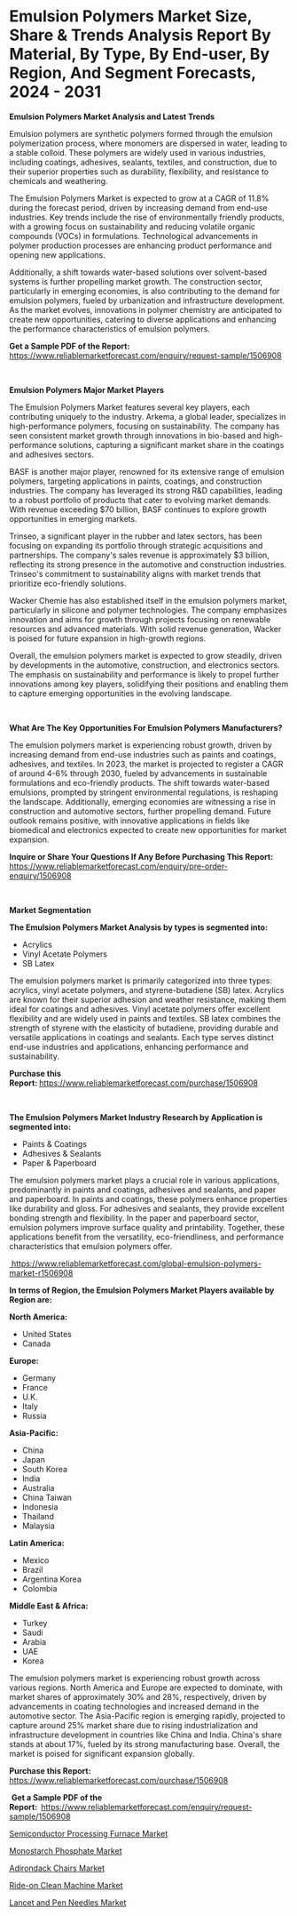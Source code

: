 <p><h1>Emulsion Polymers Market Size, Share & Trends Analysis Report By Material, By Type, By End-user, By Region, And Segment Forecasts, 2024 - 2031</h1></p><p><strong>Emulsion Polymers Market Analysis and Latest Trends</strong></p>
<p><p>Emulsion polymers are synthetic polymers formed through the emulsion polymerization process, where monomers are dispersed in water, leading to a stable colloid. These polymers are widely used in various industries, including coatings, adhesives, sealants, textiles, and construction, due to their superior properties such as durability, flexibility, and resistance to chemicals and weathering.</p><p>The Emulsion Polymers Market is expected to grow at a CAGR of 11.8% during the forecast period, driven by increasing demand from end-use industries. Key trends include the rise of environmentally friendly products, with a growing focus on sustainability and reducing volatile organic compounds (VOCs) in formulations. Technological advancements in polymer production processes are enhancing product performance and opening new applications.</p><p>Additionally, a shift towards water-based solutions over solvent-based systems is further propelling market growth. The construction sector, particularly in emerging economies, is also contributing to the demand for emulsion polymers, fueled by urbanization and infrastructure development. As the market evolves, innovations in polymer chemistry are anticipated to create new opportunities, catering to diverse applications and enhancing the performance characteristics of emulsion polymers.</p></p>
<p><strong>Get a Sample PDF of the Report:&nbsp;</strong> <a href="https://www.reliablemarketforecast.com/enquiry/request-sample/1506908">https://www.reliablemarketforecast.com/enquiry/request-sample/1506908</a></p>
<p>&nbsp;</p>
<p><strong>Emulsion Polymers Major Market Players</strong></p>
<p><p>The Emulsion Polymers Market features several key players, each contributing uniquely to the industry. Arkema, a global leader, specializes in high-performance polymers, focusing on sustainability. The company has seen consistent market growth through innovations in bio-based and high-performance solutions, capturing a significant market share in the coatings and adhesives sectors.</p><p>BASF is another major player, renowned for its extensive range of emulsion polymers, targeting applications in paints, coatings, and construction industries. The company has leveraged its strong R&D capabilities, leading to a robust portfolio of products that cater to evolving market demands. With revenue exceeding $70 billion, BASF continues to explore growth opportunities in emerging markets.</p><p>Trinseo, a significant player in the rubber and latex sectors, has been focusing on expanding its portfolio through strategic acquisitions and partnerships. The company's sales revenue is approximately $3 billion, reflecting its strong presence in the automotive and construction industries. Trinseo's commitment to sustainability aligns with market trends that prioritize eco-friendly solutions.</p><p>Wacker Chemie has also established itself in the emulsion polymers market, particularly in silicone and polymer technologies. The company emphasizes innovation and aims for growth through projects focusing on renewable resources and advanced materials. With solid revenue generation, Wacker is poised for future expansion in high-growth regions.</p><p>Overall, the emulsion polymers market is expected to grow steadily, driven by developments in the automotive, construction, and electronics sectors. The emphasis on sustainability and performance is likely to propel further innovations among key players, solidifying their positions and enabling them to capture emerging opportunities in the evolving landscape.</p></p>
<p>&nbsp;</p>
<p><strong>What Are The Key Opportunities For Emulsion Polymers Manufacturers?</strong></p>
<p><p>The emulsion polymers market is experiencing robust growth, driven by increasing demand from end-use industries such as paints and coatings, adhesives, and textiles. In 2023, the market is projected to register a CAGR of around 4-6% through 2030, fueled by advancements in sustainable formulations and eco-friendly products. The shift towards water-based emulsions, prompted by stringent environmental regulations, is reshaping the landscape. Additionally, emerging economies are witnessing a rise in construction and automotive sectors, further propelling demand. Future outlook remains positive, with innovative applications in fields like biomedical and electronics expected to create new opportunities for market expansion.</p></p>
<p><strong>Inquire or Share Your Questions If Any Before Purchasing This Report:</strong> <a href="https://www.reliablemarketforecast.com/enquiry/pre-order-enquiry/1506908">https://www.reliablemarketforecast.com/enquiry/pre-order-enquiry/1506908</a></p>
<p>&nbsp;</p>
<p><strong>Market Segmentation</strong></p>
<p><strong>The Emulsion Polymers Market Analysis by types is segmented into:</strong></p>
<p><ul><li>Acrylics</li><li>Vinyl Acetate Polymers</li><li>SB Latex</li></ul></p>
<p><p>The emulsion polymers market is primarily categorized into three types: acrylics, vinyl acetate polymers, and styrene-butadiene (SB) latex. Acrylics are known for their superior adhesion and weather resistance, making them ideal for coatings and adhesives. Vinyl acetate polymers offer excellent flexibility and are widely used in paints and textiles. SB latex combines the strength of styrene with the elasticity of butadiene, providing durable and versatile applications in coatings and sealants. Each type serves distinct end-use industries and applications, enhancing performance and sustainability.</p></p>
<p><strong>Purchase this Report:&nbsp;</strong><a href="https://www.reliablemarketforecast.com/purchase/1506908">https://www.reliablemarketforecast.com/purchase/1506908</a></p>
<p>&nbsp;</p>
<p><strong>The Emulsion Polymers Market Industry Research by Application is segmented into:</strong></p>
<p><ul><li>Paints & Coatings</li><li>Adhesives & Sealants</li><li>Paper & Paperboard</li></ul></p>
<p><p>The emulsion polymers market plays a crucial role in various applications, predominantly in paints and coatings, adhesives and sealants, and paper and paperboard. In paints and coatings, these polymers enhance properties like durability and gloss. For adhesives and sealants, they provide excellent bonding strength and flexibility. In the paper and paperboard sector, emulsion polymers improve surface quality and printability. Together, these applications benefit from the versatility, eco-friendliness, and performance characteristics that emulsion polymers offer.</p></p>
<p><a href="https://www.reliablemarketforecast.com/global-emulsion-polymers-market-r1506908">&nbsp;https://www.reliablemarketforecast.com/global-emulsion-polymers-market-r1506908</a></p>
<p><strong>In terms of Region, the Emulsion Polymers Market Players available by Region are:</strong></p>
<p>
    <p> <strong> North America: </strong>
        <ul>
            <li>United States</li>
            <li>Canada</li>
        </ul>
        </p> 
    <p> <strong> Europe: </strong>
        <ul>
            <li>Germany</li>
            <li>France</li>
            <li>U.K.</li>
            <li>Italy</li>
            <li>Russia</li>
        </ul>
        </p> 
    <p> <strong> Asia-Pacific: </strong>
        <ul>
            <li>China</li>
            <li>Japan</li>
            <li>South Korea</li>
            <li>India</li>
            <li>Australia</li>
            <li>China Taiwan</li>
            <li>Indonesia</li>
            <li>Thailand</li>
            <li>Malaysia</li>
        </ul>
        </p> 
    <p> <strong> Latin America: </strong>
        <ul>
            <li>Mexico</li>
            <li>Brazil</li>
            <li>Argentina Korea</li>
            <li>Colombia</li>
        </ul>
        </p> 
    <p> <strong> Middle East & Africa: </strong>
        <ul>
            <li>Turkey</li>
            <li>Saudi</li>
            <li>Arabia</li>
            <li>UAE</li>
            <li>Korea</li>
        </ul>
    </p>
    </p>
<p><p>The emulsion polymers market is experiencing robust growth across various regions. North America and Europe are expected to dominate, with market shares of approximately 30% and 28%, respectively, driven by advancements in coating technologies and increased demand in the automotive sector. The Asia-Pacific region is emerging rapidly, projected to capture around 25% market share due to rising industrialization and infrastructure development in countries like China and India. China's share stands at about 17%, fueled by its strong manufacturing base. Overall, the market is poised for significant expansion globally.</p></p>
<p><strong>Purchase this Report: </strong><a href="https://www.reliablemarketforecast.com/purchase/1506908">https://www.reliablemarketforecast.com/purchase/1506908</a></p>
<p>&nbsp;<strong>Get a Sample PDF of the Report:&nbsp;&nbsp;</strong><a href="https://www.reliablemarketforecast.com/enquiry/request-sample/1506908">https://www.reliablemarketforecast.com/enquiry/request-sample/1506908</a></p>
<p><strong></strong></p>
<p><p><a href="https://medium.com/@georgeannauce/semiconductor-processing-furnace-market-forecasts-market-trends-and-impact-analysis-2024-2031-8f7f9c3084af?postPublishedType=repub">Semiconductor Processing Furnace Market</a></p><p><a href="https://www.linkedin.com/pulse/exploring-monostarch-phosphate-market-dynamics-revenue-rt8ue?trackingId=TOdfsF2MQvKhgnAY%2FMM5ag%3D%3D">Monostarch Phosphate Market</a></p><p><a href="https://issuu.com/reportprime-2/docs/adirondack-chairs-market-size-2030._b22ace48e8356b">Adirondack Chairs Market</a></p><p><a href="https://medium.com/@georgeannauce/market-leaders-and-laggards-global-ride-on-clean-machine-market-trends-and-forecast-2024-2031-b7657c3caa72?postPublishedType=repub">Ride-on Clean Machine Market</a></p><p><a href="https://www.linkedin.com/pulse/lancet-pen-needles-market-global-regional-analysis-focus-end-ixtje?trackingId=c2JWih0ZRgia7YGlenXS%2Fw%3D%3D">Lancet and Pen Needles Market</a></p></p>